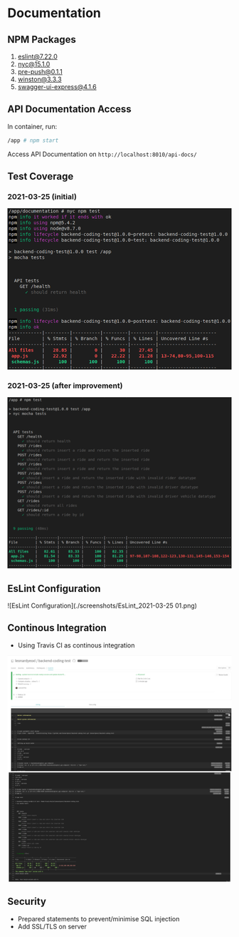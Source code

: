 # Documentation

## NPM Packages

1. eslint@7.22.0
2. nyc@15.1.0
3. pre-push@0.1.1
4. winston@3.3.3
5. swagger-ui-express@4.1.6

## API Documentation Access

In container, run:
```sh
/app # npm start
```

Access API Documentation on `http://localhost:8010/api-docs/`

## Test Coverage

### 2021-03-25 (initial)

![Test Coverage Initial](./screenshots/Test_Coverage_2021-03-24.png)

### 2021-03-25 (after improvement)

![Test Coverage After Improvement](./screenshots/Test_Coverage_80_percent_2021-03-24.png)

## EsLint Configuration

![EsLint Configuration](./screenshots/EsLint_2021-03-25 01.png)

## Continous Integration

- Using Travis CI as continous integration

![Part 1](./screenshots/CI_p1_2021-03-25.png)
![Part 2](./screenshots/CI_p2_2021-03-25.png)

## Security

- Prepared statements to prevent/minimise SQL injection
- Add SSL/TLS on server